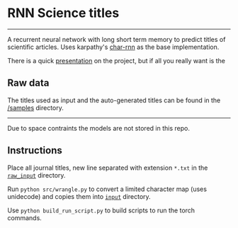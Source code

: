 # RNN Science titles
--------------------------------
A recurrent neural network with long short term memory to predict titles of scientific articles. Uses karpathy's [char-rnn](https://github.com/karpathy/char-rnn) as the base implementation. 

There is a quick [presentation](http://thoppe.github.io/RNN_science_titles/HnT_RNN_arXiv.html) on the project, but if all you really want is the 

## Raw data

The titles used as input and the auto-generated titles can be found in the [/samples](/samples) directory.

----------------------------------

Due to space contraints the models are not stored in this repo.

## Instructions

Place all journal titles, new line separated with extension `*.txt` in the [`raw_input`](/raw_input) directory.

Run `python src/wrangle.py` to convert a limited character map (uses unidecode) and copies them into [`input`](/input) directory.

Use `python build_run_script.py` to build scripts to run the torch commands.






